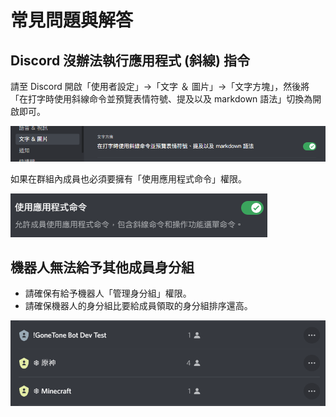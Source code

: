 # 常見問題與解答

## Discord 沒辦法執行應用程式 (斜線) 指令

請至 Discord 開啟「使用者設定」→「文字 ＆ 圖片」→「文字方塊」，然後將「在打字時使用斜線命令並預覽表情符號、提及以及 markdown 語法」切換為開啟即可。

![](./.vuepress/public/faq_1.png)

如果在群組內成員也必須要擁有「使用應用程式命令」權限。

![](./.vuepress/public/faq_2.png)

## 機器人無法給予其他成員身分組

- 請確保有給予機器人「管理身分組」權限。
- 請確保機器人的身分組比要給成員領取的身分組排序還高。

![](./.vuepress/public/faq_3.png)
